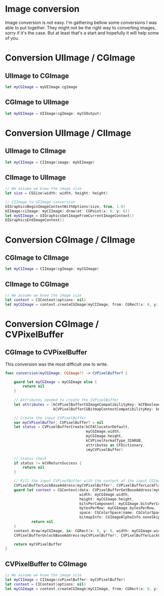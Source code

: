 # Image conversion

Image conversion is not easy. I'm gathering bellow some conversions I was able to put together. They might not be the right way to converting images, sorry if it's the case. But at least that's a start and hopefully it will help some of you.


# Conversion UIImage / CGImage

## UIImage to CGImage

```swift
let myCGImage = myUIImage.cgImage
```

## CGImage to UIImage

```swift
let myUIImage = UIImage(cgImage: myCGOutput)
```


# Conversion UIImage / CIImage

## UIImage to CIImage

```swift
let myCIImage = CIImage(image: myUIImage)
```


## CIImage to UIImage

```swift
// We assume we know the image size
let size = CGSize(width: width, height: height)

// CIImage to UIImage conversion
UIGraphicsBeginImageContextWithOptions(size, true, 1.0)
UIImage(ciImage: myCIImage).draw(at: CGPoint(x: 0, y: 0))
let myUIImage = UIGraphicsGetImageFromCurrentImageContext()
UIGraphicsEndImageContext()
```


# Conversion CGImage / CIImage

## CGImage to CIImage

```swift
let myCIImage = CIImage(cgImage: myCGImage)
```

## CIImage to CGImage

```swift
// We assume we know the image size
let context = CIContext(options: nil)
let myCGImage = context.createCGImage(myCIImage, from: CGRect(x: 0, y: 0, width: width, height: height))
```


# Conversion CGImage / CVPixelBuffer

## CGImage to CVPixelBuffer

This conversion was the most difficult one to write.

```swift
func conversion(myCGImage: CGImage?) -> CVPixelBuffer? {

    guard let myCGImage = myCGImage else {
        return nil
    }
    
    // Attributes needed to create the CVPixelBuffer
    let attributes = [kCVPixelBufferCGImageCompatibilityKey: kCFBooleanTrue,
                      kCVPixelBufferCGBitmapContextCompatibilityKey: kCFBooleanTrue]

    // Create the input CVPixelBuffer
    var myCVPixelBuffer: CVPixelBuffer? = nil
    let status = CVPixelBufferCreate(kCFAllocatorDefault,
                                     myCGImage.width,
                                     myCGImage.height,
                                     kCVPixelFormatType_32ARGB,
                                     attributes as CFDictionary,
                                     &myCVPixelBuffer)

    // Status check
    if status != kCVReturnSuccess {
        return nil
    }

    // Fill the input CVPixelBuffer with the content of the input CGImage
    CVPixelBufferLockBaseAddress(myCVPixelBuffer!, CVPixelBufferLockFlags(rawValue: 0))
    guard let context = CGContext(data: CVPixelBufferGetBaseAddress(myCVPixelBuffer!),
                                  width: myCGImage.width,
                                  height: myCGImage.height,
                                  bitsPerComponent: myCGImage.bitsPerComponent,
                                  bytesPerRow: myCGImage.bytesPerRow,
                                  space: CGColorSpace(name: CGColorSpace.sRGB)!,
                                  bitmapInfo: CGImageAlphaInfo.noneSkipFirst.rawValue) else {
            return nil
    }
    context.draw(myCGImage, in: CGRect(x: 0, y: 0, width: myCGImage.width, height: myCGImage.height))
    CVPixelBufferUnlockBaseAddress(myCVPixelBuffer!, CVPixelBufferLockFlags(rawValue: 0))

    return myCVPixelBuffer
}
```

## CVPixelBuffer to CGImage

```swift
// We assume we know the image size
let myCIImage = CIImage(cvPixelBuffer: myCVPixelBuffer)
let context = CIContext(options: nil)
let myCGImage = context.createCGImage(myCIImage, from: CGRect(x: 0, y: 0, width: width, height: height))

```